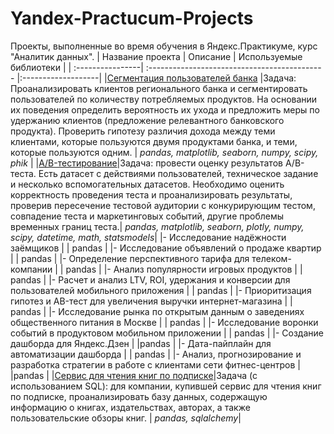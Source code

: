 # Yandex-Practucum-Projects
Проекты, выполненные во время обучения в Яндекс.Практикуме, курс "Аналитик данных".
| Название проекта | Описание | Используемые библиотеки |
| :----------------| :-------------------------------------------- |:-------------------|
|[Сегментация пользователей банка](https://github.com/Nadezhda-Stepanova/Yandex-Practucum-Projects/tree/main/%D0%A1%D0%B5%D0%B3%D0%BC%D0%B5%D0%BD%D1%82%D0%B0%D1%86%D0%B8%D1%8F%20%D0%BA%D0%BB%D0%B8%D0%B5%D0%BD%D1%82%D0%BE%D0%B2%20%D0%B1%D0%B0%D0%BD%D0%BA%D0%B0) |Задача: Проанализировать клиентов регионального банка и сегментировать пользователей по количеству потребляемых продуктов. На основании их поведения определить вероятность их ухода и предложить меры по удержанию клиентов (предложение релевантного банковского продукта). Проверить гипотезу различия дохода между теми клиентами, которые пользуются двумя продуктами банка, и теми, которые пользуются одним. | *pandas, matplotlib, seaborn, numpy, scipy, phik* |
|[A/B-тестирование](https://github.com/Nadezhda-Stepanova/Yandex-Practucum-Projects/tree/main/AB-%D1%82%D0%B5%D1%81%D1%82%D0%B8%D1%80%D0%BE%D0%B2%D0%B0%D0%BD%D0%B8%D0%B5)|Задача: провести оценку результатов A/B-теста. Есть датасет с действиями пользователей, техническое задание и несколько вспомогательных датасетов. Необходимо оценить корректность проведения теста и проанализировать результаты, проверив пересечение тестовой аудитории с конкурирующим тестом, совпадение теста и маркетинговых событий, другие проблемы временных границ теста.| *pandas, matplotlib, seaborn, plotly, numpy, scipy, datetime, math, statsmodels*|
|- Исследование надёжности заёмщиков | | pandas |
|- Исследование объявлений о продаже квартир | | pandas |
|- Определение перспективного тарифа для телеком-компании | | pandas |
|- Анализ популярности игровых продуктов | | pandas |
|- Расчет и анализ LTV, ROI, удержания и конверсии для пользователей мобильного приложения | | pandas |
|- Приоритизация гипотез и AB-тест для увеличения выручки интернет-магазина | | pandas |
|- Исследование рынка по открытым данным о заведениях общественного питания в Москве | | pandas |
|- Исследование воронки событий в продуктовом мобильном приложении | | pandas |
|- Создание дашборда для Яндекс.Дзен | |pandas |
|- Дата-пайплайн для автоматизации дашборда | | pandas |
|- Анализ, прогнозирование и разработка стратегии в работе с клиентами сети фитнес-центров |  |pandas |
|[Сервис для чтения книг по подписке](https://github.com/Nadezhda-Stepanova/Yandex-Practucum-Projects/tree/main/Sample-SQL)|Задача (с использованием SQL): для компании, купившей сервис для чтения книг по подписке, проанализировать базу данных, содержащую информацию о книгах, издательствах, авторах, а также пользовательские обзоры книг. | *pandas, sqlalchemy*|		

